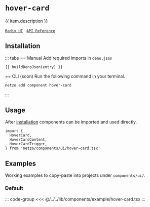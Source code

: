 <script setup>
import SectionDocsCards from '@theme/components/sections/SectionDocsCards.vue'
import en from '~/locales/en.js'
import { ui } from '~/../lib/components/registry.ts'
import { buildDenoJson } from '~/src/utils.ts'
const item = en.components.find(({ uid }) => uid === 'hover-card')
const entry = ui.find(i => item.uid === i.name)
</script>

<div class="mb-5 w-75px h-75px"  :class="item.icon" />

# `hover-card`

{{ item.description }}

[`Radix UI`](https://www.radix-ui.com/primitives/docs/components/hover-card)
&nbsp;
[`API Reference`](https://www.radix-ui.com/primitives/docs/components/hover-card#api-reference)

## Installation

::: tabs
== Manual
Add required imports in `deno.json`
```json-vue
{{ buildDenoJson(entry) }}
```
== CLI (soon)
Run the following command in your terminal.
```sh
netzo add component hover-card
```
:::

## Usage

After [installation](#installation) components can be imported and used directly.

```tsx
import {
  HoverCard,
  HoverCardContent,
  HoverCardTrigger,
} from 'netzo/components/ui/hover-card.tsx'
```

## Examples

Working examples to copy-paste into projects under `components/ui/`.

### Default

::: code-group
<<< @/../../lib/components/example/hover-card.tsx
:::

